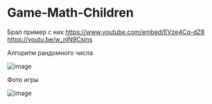 # Game-Math-Children

Брал пример с них 
https://www.youtube.com/embed/EVze4Cq-dZ8
https://youtu.be/w_nlN9Csjns

Алгоритм рандомного числа



![image](https://user-images.githubusercontent.com/103760832/192648641-9d47c27a-d621-4cfe-adb6-3b3db0f12f55.png)


Фото игры



![image](https://user-images.githubusercontent.com/103760832/192648899-8cc1dd58-5ca7-4789-a0cd-de03042afa8f.png)

